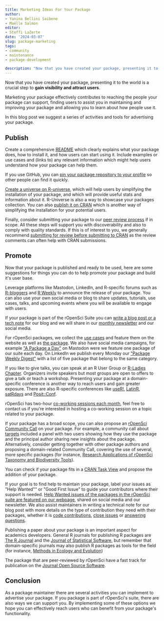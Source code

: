 ```yaml
---
title: Marketing Ideas For Your Package
author:
- Yanina Bellini Saibene
- Maëlle Salmon
editor:
- Steffi LaZerte
date: '2024-03-07'
slug: package-marketing
tags:
- community
- maintenance
- package-development

description: "Now that you have created your package, presenting it to the world is a crucial step to gain visibility and attract users.  In this blog post we suggest a series of activities and tools for advertizing your package."
---
```


Now that you have created your package, presenting it to the world is a crucial step to **gain visibility and attract users**. 

Marketing your package effectively contributes to reaching the people your package can support, finding users to assist you in maintaining and improving your package and allowing you to learn about how people use it.

In this blog post we suggest a series of activities and tools for advertising your package.   

## Publish

Create a comprehensive [README](https://blog.r-hub.io/2019/12/03/readmes/) which clearly explains what your package does, how to install it, and how users can start using it. Include examples or use cases and (links to) any relevant information which might help users understand how your package can help them. 

If you use GitHub, you can [pin your package repository to your profile](https://docs.github.com/en/account-and-profile/setting-up-and-managing-your-github-profile/customizing-your-profile/pinning-items-to-your-profile) so other people can find it quickly.

[Create a universe on R-universe](/blog/2021/06/22/setup-runiverse/), which will help users by simplifying the installation of your package, and which will provide useful stats and information about it. R-Universe is also a way to showcase your packages collection. You can also [publish it on CRAN](https://cran.r-project.org) which is another way of simplifying the installation for your potential users.

Finally, consider submitting your package to our [peer review process](/software-review/) if in scope. All these steps will support you with discoverability and also to comply with quality standards. If this is of interest to you, we generally recommend [submitting for review before submitting to CRAN](https://devguide.ropensci.org/policies.html#publishing-in-other-venues) as the review comments can often help with CRAN submissions.

## Promote

Now that your package is published and ready to be used, here are some suggestions for things you can do to help promote your package and build it's user base.

Leverage platforms like Mastodon, LinkedIn, and R-specific forums such as [R-bloggers](https://www.r-bloggers.com) and [R Weekly](https://rweekly.org) to announce the release of your package. You can also use your own social media or blog to share updates, tutorials, use cases, talks, and upcoming events where you will be available to engage with users. 

If your package is part of the rOpenSci Suite you can [write a blog post or a tech note](https://blogguide.ropensci.org/) for our blog and we will share in our [monthly newsletter](/news/) and our social media.

For rOpenSci packages, we collect the [use cases](/usecases) and feature them on the website as well as [the package](/packages/). We also have social media campaigns, for example ["A Package a Day"](https://hachyderm.io/@rOpenSci/tagged/APackageADay) on Mastodon were we feature one package of our suite each day. On LinkedIn we publish every Monday our ["Package Weekly Digest"](https://www.linkedin.com/feed/update/urn:li:activity:7170464303186108416) with a list of five package that belong to the same category.

If you like to give talks, you can speak at an R User Group or [R-Ladies Chapter](https://www.meetup.com/pro/rladies/). Organizers invite speakers but most groups are open to offers to give a talk or teach a workshop. Presenting your package at a domain-specific conference is another way to reach users and gain greater exposure. There are also R-specific conferences like [useR!](https://events.linuxfoundation.org/user/), [LatinR](https://latin-r.com/), [satRdays](https://satrdays.org/) and [Posit::Conf](https://posit.co/conference/). 

rOpenSci has two-hour [co-working sessions each month](/coworking/), feel free to contact us if you're interested in hosting a co-working session on a topic related to your package.

If your package has a broad scope, you can also propose an [rOpenSci Community Call](/commcalls/) on your package. For example, a community call about [targets](/commcalls/jan2023-targets/) included a panel with two users showing how they use the package and the principal author sharing new insights about the package. Alternatively, consider getting together with other package authors and proposing a domain-related Community Call, covering the use of several, more specific packages (for instance, [Research Applications of rOpenSci Taxonomy and Biodiversity Tools](/commcalls/2019-03-27/)).

You can check if your package fits in a [CRAN Task View](https://cran.r-project.org/web/views/) and propose the addition of your package.

If your goal is to find help to maintain your package, label your issues as "Help Wanted"" or "Good First Issue" to guide your contributors where their support is needed. [Help Wanted issues of the packages in the rOpenSci suite are featured on our webpage](/help-wanted/), shared on social media and our newsletter.  We also assist maintainers in writing a technical note for our blog post with more details on the type of contribution they need with their packages, whether it is [code contributions](/blog/2024/03/01/qualtrics-call-help/), [close issues](/blog/2024/02/27/assertr-call-help/) or [answering questions](/blog/2024/02/29/targets-call-help/). 

Publishing a paper about your package is an important aspect for academics developers. General R journals for publishing R packages are [The R Journal](https://journal.r-project.org) and the [Journal of Statistical Software](https://www.jstatsoft.org/index), but remember that domain-specific journals may also publish R packages as tools for the field (for instance, [Methods in Ecology and Evolution](https://besjournals.onlinelibrary.wiley.com/journal/2041210x))

The package that are peer-reviewed by rOpenSci have a fast track for publication on the [Journal Open Source Software](https://joss.theoj.org).

## Conclusion

As a package maintainer there are several activities you can implement to advertise your package. If you package is part of rOpenSci's suite, there are also ways we can support you. By implementing some of these options we hope you can effectively reach users who can benefit from your package's functionality.  